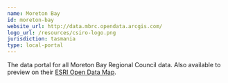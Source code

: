 ```yaml
---
name: Moreton Bay
id: moreton-bay
website_url: http://data.mbrc.opendata.arcgis.com/
logo_url: /resources/csiro-logo.png
jurisdiction: tasmania
type: local-portal
---
```


The data portal for all Moreton Bay Regional Council data. Also available to preview on their [ESRI Open Data Map](http://data.mbrc.opendata.arcgis.com/).